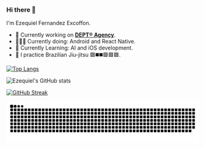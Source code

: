 ### Hi there 👋

I'm Ezequiel Fernandez Excoffon.
- 🔭 Currently working on [**DEPT® Agency**](https://www.deptagency.com/).
- 👨🏻‍💻 Currently doing: Android and React Native.
- 🌱 Currently Learning: AI and iOS development.
- 🥋 I practice Brazilian Jiu-jitsu 🟪◼️◼️🟪🟪🟪.


[![Top Langs](https://github-readme-stats.vercel.app/api/top-langs/?username=ezeferex&theme=dracula)](https://github.com/ezeferex/github-readme-stats)

![Ezequiel's GitHub stats](https://github-readme-stats.vercel.app/api/?username=ezeferex&show_icons=true&theme=dracula)

[![GitHub Streak](https://github-readme-streak-stats.herokuapp.com?user=ezeferex&theme=dark)](https://git.io/streak-stats)

![Snake animation](https://github.com/ezeferex/ezeferex/blob/output/github-snake-dark.svg)
